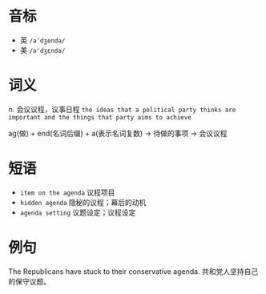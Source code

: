 # 音标

- 英 `/ə'dʒendə/`
- 美 `/ə'dʒɛndə/`

# 词义

n. 会议议程，议事日程
`the ideas that a political party thinks are important and the things that party aims to achieve`



ag(做) + end(名词后缀) + a(表示名词复数) → 待做的事项 → 会议议程

# 短语

- `item on the agenda` 议程项目
- `hidden agenda` 隐秘的议程；幕后的动机
- `agenda setting` 议题设定；议程设定

# 例句

The Republicans have stuck to their conservative agenda.
共和党人坚持自己的保守议题。


